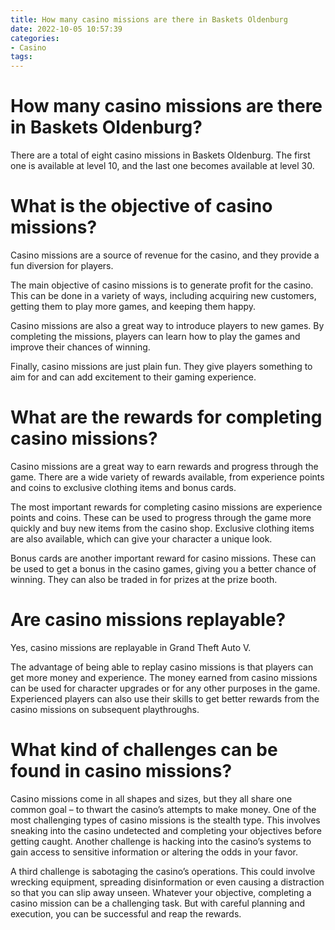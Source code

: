 ```yaml
---
title: How many casino missions are there in Baskets Oldenburg
date: 2022-10-05 10:57:39
categories:
- Casino
tags:
---
```



#  How many casino missions are there in Baskets Oldenburg?

There are a total of eight casino missions in Baskets Oldenburg. The first one is available at level 10, and the last one becomes available at level 30.

#  What is the objective of casino missions?

Casino missions are a source of revenue for the casino, and they provide a fun diversion for players.

The main objective of casino missions is to generate profit for the casino. This can be done in a variety of ways, including acquiring new customers, getting them to play more games, and keeping them happy.

Casino missions are also a great way to introduce players to new games. By completing the missions, players can learn how to play the games and improve their chances of winning.

Finally, casino missions are just plain fun. They give players something to aim for and can add excitement to their gaming experience.

#  What are the rewards for completing casino missions?

Casino missions are a great way to earn rewards and progress through the game. There are a wide variety of rewards available, from experience points and coins to exclusive clothing items and bonus cards.

The most important rewards for completing casino missions are experience points and coins. These can be used to progress through the game more quickly and buy new items from the casino shop. Exclusive clothing items are also available, which can give your character a unique look.

Bonus cards are another important reward for casino missions. These can be used to get a bonus in the casino games, giving you a better chance of winning. They can also be traded in for prizes at the prize booth.

#  Are casino missions replayable?

Yes, casino missions are replayable in Grand Theft Auto V.

The advantage of being able to replay casino missions is that players can get more money and experience. The money earned from casino missions can be used for character upgrades or for any other purposes in the game. Experienced players can also use their skills to get better rewards from the casino missions on subsequent playthroughs.

#  What kind of challenges can be found in casino missions?

Casino missions come in all shapes and sizes, but they all share one common goal – to thwart the casino’s attempts to make money. One of the most challenging types of casino missions is the stealth type. This involves sneaking into the casino undetected and completing your objectives before getting caught. Another challenge is hacking into the casino’s systems to gain access to sensitive information or altering the odds in your favor.

A third challenge is sabotaging the casino’s operations. This could involve wrecking equipment, spreading disinformation or even causing a distraction so that you can slip away unseen. Whatever your objective, completing a casino mission can be a challenging task. But with careful planning and execution, you can be successful and reap the rewards.